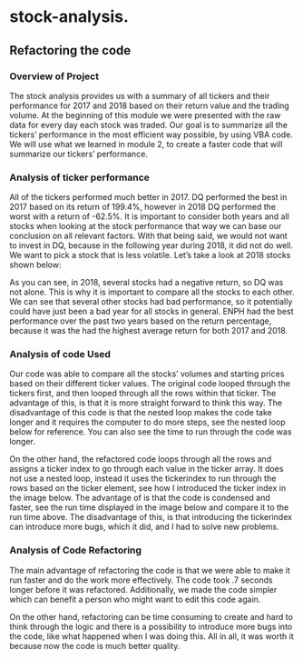 # stock-analysis.
## Refactoring the code 

### Overview of Project

The stock analysis provides us with a summary of all tickers and their performance for 2017 and 2018 based on their return value and the trading volume. At the beginning of this module we were presented with the raw data for every day each stock was traded. Our goal is to summarize all the tickers’ performance in the most efficient way possible, by using VBA code. We will use what we learned in module 2, to create a faster code that will summarize our tickers’ performance. 

### Analysis of ticker performance

All of the tickers performed much better in 2017. DQ performed the best in 2017 based on its return of 199.4%, however in 2018 DQ performed the worst with a return of -62.5%. It is important to consider both years and all stocks when looking at the stock performance that way we can base our conclusion on all relevant factors. With that being said, we would not want to invest in DQ, because in the following year during 2018, it did not do well. We want to pick a stock that is less volatile. Let’s take a look at 2018 stocks shown below:

As you can see, in 2018, several stocks had a negative return, so DQ was not alone. This is why it is important to compare all the stocks to each other. We can see that several other stocks had bad performance, so it potentially could have just been a bad year for all stocks in general. ENPH had the best performance over the past two years based on the return percentage, because it was the had the highest average return for both 2017 and 2018.

### Analysis of code Used 

Our code was able to compare all the stocks’ volumes and starting prices based on their different ticker values. The original code looped through the tickers first, and then looped through all the rows within that ticker. The advantage of this, is that it is more straight forward to think this way. The disadvantage of this code is that the nested loop makes the code take longer and it requires the computer to do more steps, see the nested loop below for reference. You can also see the time to run through the code was longer.  

On the other hand, the refactored code loops through all the rows and assigns a ticker index to go through each value in the ticker array. It does not use a nested loop, instead it uses the tickerindex to run through the rows based on the ticker element, see how I introduced the ticker index in the image below. The advantage of is that the code is condensed and faster, see the run time displayed in the image below and compare it to the run time above. The disadvantage of this, is that introducing the tickerindex can introduce more bugs, which it did, and I had to solve new problems.

### Analysis of Code Refactoring

The main advantage of refactoring the code is that we were able to make it run faster and do the work more effectively. The code took .7 seconds longer before it was refactored. Additionally, we made the code simpler which can benefit a person who might want to edit this code again. 

On the other hand, refactoring can be time consuming to create and hard to think through the logic and there is a possibility to introduce more bugs into the code, like what happened when I was doing this. All in all, it was worth it because now the code is much better quality. 
